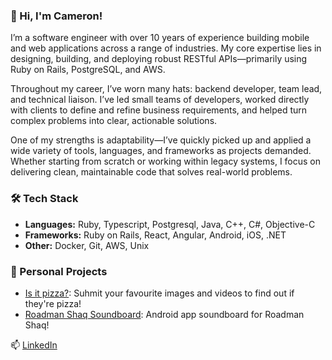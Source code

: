 ### 👋 Hi, I'm Cameron!
I’m a software engineer with over 10 years of experience building mobile and web applications across a range of industries. My core expertise lies in designing, building, and deploying robust RESTful APIs—primarily using Ruby on Rails, PostgreSQL, and AWS.

Throughout my career, I’ve worn many hats: backend developer, team lead, and technical liaison. I’ve led small teams of developers, worked directly with clients to define and refine business requirements, and helped turn complex problems into clear, actionable solutions.

One of my strengths is adaptability—I’ve quickly picked up and applied a wide variety of tools, languages, and frameworks as projects demanded. Whether starting from scratch or working within legacy systems, I focus on delivering clean, maintainable code that solves real-world problems.

### 🛠️ Tech Stack
- **Languages:** Ruby, Typescript, Postgresql, Java, C++, C#, Objective-C
- **Frameworks:** Ruby on Rails, React, Angular, Android, iOS, .NET
- **Other:** Docker, Git, AWS, Unix

### 🌟 Personal Projects
- [Is it pizza?](https://github.com/Cameron2920/is-it-pizza): Suhmit your favourite images and videos to find out if they're pizza!
- [Roadman Shaq Soundboard](https://github.com/Cameron2920/MansNotHot): Android app soundboard for Roadman Shaq!


📫 [LinkedIn]( https://www.linkedin.com/in/cameron-ramsay-a331a136a?utm_source=share&utm_campaign=share_via&utm_content=profile&utm_medium=android_app)

